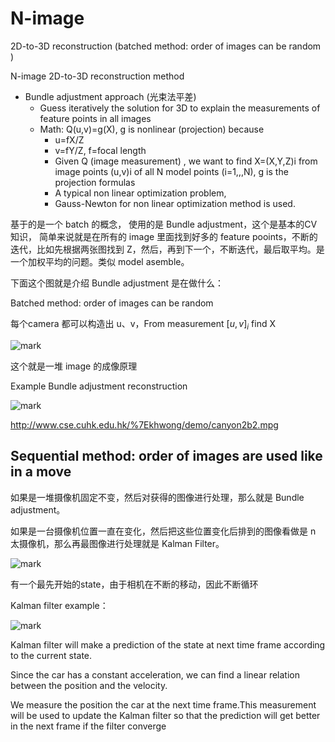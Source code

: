 

# N-image

2D-to-3D reconstruction
(batched method: order of
images can be random )



N-image 2D-to-3D
reconstruction method


- Bundle adjustment approach (光束法平差)
    - Guess iteratively the solution for 3D to explain the measurements of feature points in all images
    - Math: Q(u,v)=g(X), g is nonlinear (projection) because
        - u=fX/Z
        - v=fY/Z, f=focal length
        - Given Q (image measurement) , we want to find X=(X,Y,Z)i from image points (u,v)i of all N model points (i=1,,,N), g is the projection formulas
        - A typical non linear optimization problem,
        - Gauss-Newton for non linear optimization method is used.


基于的是一个 batch 的概念， 使用的是 Bundle adjustment，这个是基本的CV 知识，
简单来说就是在所有的 image 里面找到好多的 feature pooints，不断的迭代，比如先根据两张图找到 Z，然后，再到下一个，不断迭代，最后取平均。是一个加权平均的问题。类似 model asemble。


下面这个图就是介绍 Bundle adjustment 是在做什么：

Batched method: order of images can be random


每个camera 都可以构造出 u、v，From measurement $[u,v]_i$ find X

![mark](http://pacdb2bfr.bkt.clouddn.com/blog/image/180817/ECG950kmJf.png?imageslim)


这个就是一堆 image 的成像原理


Example
Bundle adjustment reconstruction

![mark](http://pacdb2bfr.bkt.clouddn.com/blog/image/180817/hdJhbLjGk7.png?imageslim)

http://www.cse.cuhk.edu.hk/%7Ekhwong/demo/canyon2b2.mpg




## Sequential method: order of images are used like in a move



如果是一堆摄像机固定不变，然后对获得的图像进行处理，那么就是 Bundle adjustment。

如果是一台摄像机位置一直在变化，然后把这些位置变化后排到的图像看做是 n 太摄像机，那么再最图像进行处理就是 Kalman Filter。


![mark](http://pacdb2bfr.bkt.clouddn.com/blog/image/180817/JGf82H2c45.png?imageslim)

有一个最先开始的state，由于相机在不断的移动，因此不断循环

Kalman filter example：

![mark](http://pacdb2bfr.bkt.clouddn.com/blog/image/180817/C0B9ja5i2E.png?imageslim)



Kalman filter will make a prediction of the state at next time frame according to the current state.

Since the car has a constant acceleration, we can find a linear relation between the position and the velocity.

We measure the position the car at the next time frame.This measurement will be used to update the Kalman filter so that the prediction will get better in the next frame if the filter converge
